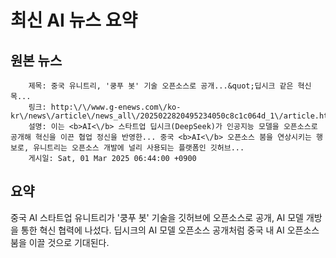 # 최신 AI 뉴스 요약

## 원본 뉴스
		제목: 중국 유니트리, '쿵푸 봇' 기술 오픈소스로 공개...&quot;딥시크 같은 혁신 목...
		링크: http:\/\/www.g-enews.com\/ko-kr\/news\/article\/news_all\/2025022820495234050c8c1c064d_1\/article.html
		설명: 이는 <b>AI<\/b> 스타트업 딥시크(DeepSeek)가 인공지능 모델을 오픈소스로 공개해 혁신을 이끈 협업 정신을 반영한... 중국 <b>AI<\/b> 오픈소스 붐을 연상시키는 행보로, 유니트리는 오픈소스 개발에 널리 사용되는 플랫폼인 깃허브... 
		게시일: Sat, 01 Mar 2025 06:44:00 +0900


## 요약
중국 AI 스타트업 유니트리가 '쿵푸 봇' 기술을 깃허브에 오픈소스로 공개, AI 모델 개방을 통한 혁신 협력에 나섰다. 딥시크의 AI 모델 오픈소스 공개처럼 중국 내 AI 오픈소스 붐을 이끌 것으로 기대된다.
